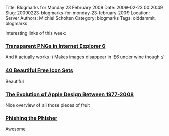 Title: Blogmarks for Monday 23 February 2009
Date: 2009-02-23 00:20:49
Slug: 20090223-blogmarks-for-monday-23-february-2009
Location: Server
Authors: Michiel Scholten
Category: blogmarks
Tags: olddammit, blogmarks

<p>Interesting links of this week:</p>
<h3><a href="http://24ways.org/2007/supersleight-transparent-png-in-ie6">Transparent PNGs in Internet Explorer 6</a></h3>
<p>And it actually works :) Makes images disappear in IE6 under wine though :/</p>
<h3><a href="http://sixrevisions.com/resources/40-beautiful-free-icon-sets/">40 Beautiful Free Icon Sets</a></h3>
<p>Beautiful</p>
<h3><a href="http://www.webdesignerdepot.com/2009/01/the-evolution-of-apple-design-between-1977-2008/">The Evolution of Apple Design Between 1977-2008</a></h3>
<p>Nice overview of all those pieces of fruit</p>
<h3><a href="http://www.electric-escape.net/node/1426">Phishing the Phisher</a></h3>
<p>Awesome</p>

